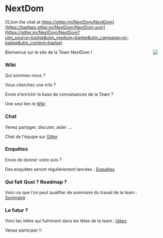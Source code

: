 # NextDom

[![Join the chat at https://gitter.im/NextDom/NextDom](https://badges.gitter.im/NextDom/NextDom.svg)](https://gitter.im/NextDom/NextDom?utm_source=badge&utm_medium=badge&utm_campaign=pr-badge&utm_content=badge)

<img src="images/logoblue.png" align="right">

Bienvenue sur le site de la Team NextDom !

### Wiki 

Qui sommes-nous ?

Vous cherchez une info ? 

Envie d'enrichir la base de connaisances de la Team ?

Une seul lien le [Wiki](https://github.com/NextDom/NextDom/wiki)

### Chat 

Venez partager, discuter, aider ....

Chat de l'équipe sur [Gitter](https://gitter.im/NextDom)

### Enquêtes

Envie de donner votre avis ? 

Des enquêtes seront régulièrement lancées : [Enquêtes](https://github.com/NextDom/NextDom/wiki/Enqu%C3%AAtes)

### Qui fait Quoi ? Roadmap ?

Voici ce que l'on peut qualifier de sommaire du travail de la team : [Sommaire](https://github.com/NextDom/NextDom/wiki/03-Liste-Plugins-&-Roadmap)

### Le futur ?

Voici les idées qui fulminent dans les têtes de la team : [Idées](https://github.com/NextDom/NextDom/wiki/05-Idées-à-faire-naître)

Venez participer !!


